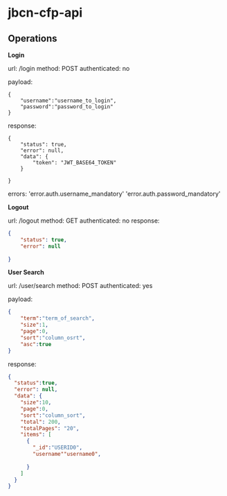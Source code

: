 jbcn-cfp-api
============

Operations
----------
**Login**


url: /login
method: POST
authenticated: no

payload:

```
{
    "username":"username_to_login",
    "password":"password_to_login"
}
```

response:

```
{
    "status": true,
    "error": null,
    "data": {
        "token": "JWT_BASE64_TOKEN"
    }
    
}
```

errors:
   'error.auth.username_mandatory'
   'error.auth.password_mandatory'
  
**Logout**

url: /logout
method: GET
authenticated: no
response:

```json
{
    "status": true,
    "error": null
    
}
```


**User Search**

url: /user/search
method: POST
authenticated: yes

payload:

```json
{
	"term":"term_of_search",
	"size":1,
	"page":0,
	"sort":"column_osrt",
	"asc":true
}
```

response:
```json
{
  "status":true,
  "error": null,
  "data": {
    "size":10,
    "page":0,
    "sort":"column_sort",
    "total": 200,
    "totalPages": "20",
    "items": [
      {
        "_id":"USERID0",
        "username""username0",
        
      }
    ]
  }
}
```


